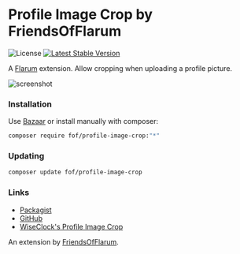 # Profile Image Crop by FriendsOfFlarum

![License](https://img.shields.io/badge/license-MIT-blue.svg) [![Latest Stable Version](https://img.shields.io/packagist/v/fof/profile-image-crop.svg)](https://packagist.org/packages/fof/profile-image-crop)

A [Flarum](http://flarum.org) extension. Allow cropping when uploading a profile picture.

![screenshot](https://i.imgur.com/FouB1Wa.png)

### Installation

Use [Bazaar](https://discuss.flarum.org/d/5151-flagrow-bazaar-the-extension-marketplace) or install manually with composer:

```sh
composer require fof/profile-image-crop:"*"
```

### Updating

```sh
composer update fof/profile-image-crop
```

### Links

- [Packagist](https://packagist.org/packages/fof/profile-image-crop)
- [GitHub](https://github.com/FriendsOfFlarum/profile-image-crop)
- [WiseClock's Profile Image Crop](https://github.com/WiseClock/flarum-ext-profile-image-crop)

An extension by [FriendsOfFlarum](https://github.com/FriendsOfFlarum).
